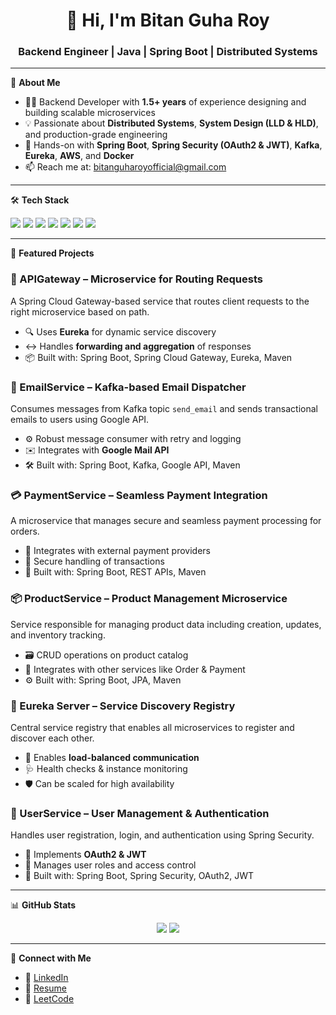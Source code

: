 <h1 align="center">👋 Hi, I'm Bitan Guha Roy</h1>
<h3 align="center">Backend Engineer | Java | Spring Boot | Distributed Systems</h3>

---

🚀 **About Me**  
- 🧑‍💻 Backend Developer with **1.5+ years** of experience designing and building scalable microservices  
- 💡 Passionate about **Distributed Systems**, **System Design (LLD & HLD)**, and production-grade engineering  
- 🔐 Hands-on with **Spring Boot**, **Spring Security (OAuth2 & JWT)**, **Kafka**, **Eureka**, **AWS**, and **Docker**  
- 📫 Reach me at: [bitanguharoyofficial@gmail.com](mailto:bitanguharoyofficial@gmail.com)

---

🛠️ **Tech Stack**
<p>
  <img src="https://img.shields.io/badge/Java-ED8B00?style=for-the-badge&logo=openjdk&logoColor=white"/>
  <img src="https://img.shields.io/badge/Spring_Boot-6DB33F?style=for-the-badge&logo=spring-boot&logoColor=white"/>
  <img src="https://img.shields.io/badge/Kafka-231F20?style=for-the-badge&logo=apache-kafka&logoColor=white"/>
  <img src="https://img.shields.io/badge/Eureka-007396?style=for-the-badge&logo=spring&logoColor=white"/>
  <img src="https://img.shields.io/badge/AWS-FF9900?style=for-the-badge&logo=amazonaws&logoColor=white"/>
  <img src="https://img.shields.io/badge/PostgreSQL-336791?style=for-the-badge&logo=postgresql&logoColor=white"/>
  <img src="https://img.shields.io/badge/Git-F05032?style=for-the-badge&logo=git&logoColor=white"/>
</p>

---

📂 **Featured Projects**

### 🔀 APIGateway – Microservice for Routing Requests
A Spring Cloud Gateway-based service that routes client requests to the right microservice based on path.  
- 🔍 Uses **Eureka** for dynamic service discovery  
- ↔️ Handles **forwarding and aggregation** of responses  
- 📦 Built with: Spring Boot, Spring Cloud Gateway, Eureka, Maven  

### 📧 EmailService – Kafka-based Email Dispatcher
Consumes messages from Kafka topic `send_email` and sends transactional emails to users using Google API.  
- ⚙️ Robust message consumer with retry and logging  
- ✉️ Integrates with **Google Mail API**  
- 🛠 Built with: Spring Boot, Kafka, Google API, Maven  

### 💳 PaymentService – Seamless Payment Integration
A microservice that manages secure and seamless payment processing for orders.  
- 🔗 Integrates with external payment providers  
- 🔐 Secure handling of transactions  
- 🧰 Built with: Spring Boot, REST APIs, Maven  

### 📦 ProductService – Product Management Microservice
Service responsible for managing product data including creation, updates, and inventory tracking.  
- 🗃️ CRUD operations on product catalog  
- 🔄 Integrates with other services like Order & Payment  
- ⚙️ Built with: Spring Boot, JPA, Maven  

### 🧭 Eureka Server – Service Discovery Registry
Central service registry that enables all microservices to register and discover each other.  
- 🧠 Enables **load-balanced communication**  
- 🩺 Health checks & instance monitoring  
- 🛡️ Can be scaled for high availability  

### 👤 UserService – User Management & Authentication
Handles user registration, login, and authentication using Spring Security.  
- 🔐 Implements **OAuth2 & JWT**  
- 👥 Manages user roles and access control  
- 🔧 Built with: Spring Boot, Spring Security, OAuth2, JWT

---

📊 **GitHub Stats**
<p align="center">
  <img src="https://github-readme-stats.vercel.app/api?username=BitanGuhaRoy&show_icons=true&theme=tokyonight" />
  <img src="https://github-readme-streak-stats.herokuapp.com?user=BitanGuhaRoy&theme=tokyonight" />
</p>

---

📎 **Connect with Me**
- 🔗 [LinkedIn](https://www.linkedin.com/in/bitanguharoy/)
- 💼 [Resume](#) <!-- Add resume link -->
- 🧠 [LeetCode](https://leetcode.com/BitanGuhaRoy/)
